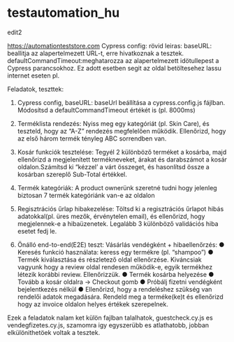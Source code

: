 # testautomation_hu
edit2 

https://automationteststore.com
Cypress config: rövid leiras: baseURL: beallitja az alapertelmezett URL-t, erre hivatkoznak a tesztek. 
defaultCommandTimeout:meghatarozza az alapertelmezett idötullepest a Cypress parancsokhoz. Ez adott esetben segit az oldal betöltesehez lassu internet eseten pl. 

Feladatok, teszttek:
1. Cypress config, baseURL: baseUrl beállítása a cypress.config.js fájlban.
Módosítsd a defaultCommandTimeout értékét is (pl. 8000ms)

2. Terméklista rendezés: Nyiss meg egy kategóriát (pl. Skin Care), és
teszteld, hogy az “A-Z” rendezés megfelelően
működik. Ellenőrizd, hogy az első három termék
tényleg ABC sorrendben van.

3. Kosár funkciók tesztelése: Tegyél 2 különböző terméket a kosárba, majd
ellenőrizd a megjelenített termékneveket, árakat
és darabszámot a kosár oldalon.Számítsd ki
“kézzel’ a várt összeget, és hasonlítsd össze a
kosárban szereplő Sub-Total értékkel.

4. Termék kategóriák: A product ownerünk szeretné tudni hogy jelenleg
biztosan 7 termék kategóriánk van-e az oldalon

5. Regisztrációs űrlap hibakezelése: Töltsd ki a regisztrációs űrlapot hibás adatokkal(pl. üres mezők, érvénytelen email), és ellenőrizd,
hogy megjelennek-e a hibaüzenetek. Legalább 3
különböző validációs hiba esetet fedj le.

6. Önálló end-to-end(E2E) teszt: Vásárlás vendégként + hibaellenőrzés:
● Keresés funkció használata: keress egy termékre (pl. “shampoo”)
● Termék kiválasztása és részletező oldal ellenőrzése. Kiváncsiak vagyunk hogy a
review oldal rendesen működik-e, egyik termékhez létezik korábbi review.
Ellenőrizzük.
● Termék kosárba helyezése
● Tovább a kosár oldalra → Checkout gomb
● Próbálj fizetni vendégként bejelentkezés nélkül
● Ellenőrizd, hogy a rendeléshez szükség van rendelői adatok megadására. Rendeld
meg a terméke(ke)t és ellenőrizd hogy az invoice oldalon helyes értékek
szerepelnek.

Ezek a feladatok nalam ket külön fajlban talalhatok, guestcheck.cy.js es vendegfizetes.cy.js, szamomra igy egyszerübb es atlathatobb, jobban elkülönithetöek voltak a tesztek. 
